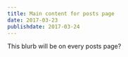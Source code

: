 ```yaml
---
title: Main content for posts page
date: 2017-03-23
publishdate: 2017-03-24
---
```


This blurb will be on every posts page?
